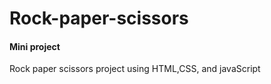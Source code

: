# Rock-paper-scissors
<h4>Mini project</h4>
<p>Rock paper scissors project  using HTML,CSS, and javaScript </p>
